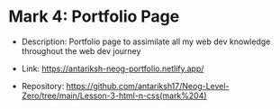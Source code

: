 # Mark 4: Portfolio Page
  - Description: Portfolio page to assimilate all my web dev knowledge throughout the web dev journey
  - Link: https://antariksh-neog-portfolio.netlify.app/    

  - Repository: https://github.com/antariksh17/Neog-Level-Zero/tree/main/Lesson-3-html-n-css(mark%204)
